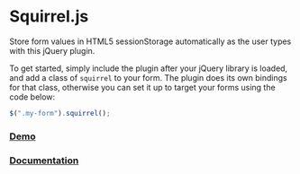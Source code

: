Squirrel.js
===========

Store form values in HTML5 sessionStorage automatically as the user types with this jQuery plugin.

To get started, simply include the plugin after your jQuery library is loaded, and add a class of `squirrel` to your form. The plugin does its own bindings for that class, otherwise you can set it up to target your forms using the code below:

```js
$(".my-form").squirrel();
```

### [Demo](http://squirreljs.com)
### [Documentation](https://github.com/jpederson/Squirrel.js/wiki)